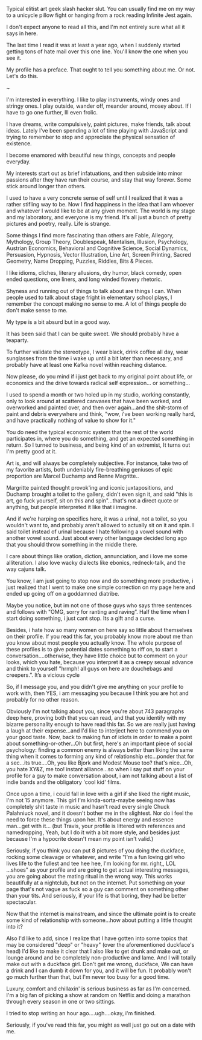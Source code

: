 Typical elitist art geek slash hacker slut.
You can usually find me on my way to a unicycle pillow fight or hanging from a rock reading Infinite Jest again.

I don't expect anyone to read all this, and I'm not entirely sure what all it says in here.

The last time I read it was at least a year ago, when I suddenly started getting tons of hate mail over this one line. You'll know the one when you see it.

My profile has a preface. That ought to tell you something about me. Or not. Let's do this.

~

I'm interested in everything. I like to play instruments, windy ones and stringy ones. I play outside, wander off, meander around, mosey about. If I have to go one further, Ill even frolic.

I have dreams, write compulsively, paint pictures, make friends, talk about ideas. Lately I’ve been spending a lot of time playing with JavaScript and trying to remember to stop and appreciate the physical sensation of existence.

I become enamored with beautiful new things, concepts and people everyday.

My interests start out as brief infatuations, and then subside into minor passions after they have run their course, and stay that way forever. Some stick around longer than others.

I used to have a very concrete sense of self until I realized that it was a rather stifling way to be. Now I find happiness in the idea that I am whoever and whatever I would like to be at any given moment. The world is my stage and my laboratory, and everyone is my friend. It's all just a bunch of pretty pictures and poetry, really. Life is strange.

Some things I find more fascinating than others are Fable, Allegory, Mythology, Group Theory, Doublespeak, Mentalism, Illusion, Psychology, Austrian Economics, Behavioral and Cognitive Science, Social Dynamics, Persuasion, Hypnosis, Vector Illustration, Line Art, Screen Printing, Sacred Geometry, Name Dropping, Puzzles, Riddles, Bits & Pieces.

I like idioms, cliches, literary allusions, dry humor, black comedy, open ended questions, one liners, and long winded flowery rhetoric.

Shyness and running out of things to talk about are things I can. When people used to talk about stage fright in elementary school plays, I remember the concept making no sense to me. A lot of things people do don't make sense to me.

My type is a bit absurd but in a good way.

It has been said that I can be quite sweet.
We should probably have a teaparty.

To further validate the stereotype, I wear black, drink coffee all day, wear sunglasses from the time i wake up until a bit later than necessary, and probably have at least one Kafka novel within reaching distance.

Now please, do you mind if i just get back to my original point about life, or economics and the drive towards radical self expression... or something...

I used to spend a month or two holed up in my studio, working constantly, only to look around at scattered canvases that have been worked, and overworked and painted over, and then over again...and the shit-storm of paint and debris everywhere and think, "wow, i've been working really hard, and have practically nothing of value to show for it."

You do need the typical economic system that the rest of the world participates in, where you do something, and get an expected something in return. So I turned to business, and being kind of an extremist, It turns out I'm pretty good at it.

Art is, and will always be completely subjective. For instance, take two of my favorite artists, both undeniably fire-breathing geniuses of epic proportion are Marcel Duchamp and Renne Magritte..

Margritte painted thought provok'ing and iconic juxtapositions, and Duchamp brought a toilet to the gallery, didn't even sign it, and said "this is art, go fuck yourself, sit on this and spin"...that's not a direct quote or anything, but people interpreted it like that i imagine.

And if we're harping on specifics here, it was a urinal, not a toilet, so you wouldn't want to, and probably aren't allowed to actually sit on it and spin. I said toilet instead of urinal because I hate following a vowel sound with another vowel sound. Just about every other language decided long ago that you should throw something in the middle there.

I care about things like oration, diction, annunciation, and i love me some alliteration. I also love wacky dialects like ebonics, redneck-talk, and the way cajuns talk.

You know, I am just going to stop now and do something more productive, i just realized that I went to make one simple correction on my page here and ended up going off on a goddamned diatribe.

Maybe you notice, but im not one of those guys who says three sentences and follows with "OMG, sorry for ranting and raving”.
Half the time when I start doing something, i just cant stop. Its a gift and a curse.

Besides, i hate how so many women on here say so little about themselves on their profile. If you read this far, you probably know more about me than you know about most people you actually know. The whole purpose of these profiles is to give potential dates something to riff on, to start a conversation....otherwise, they have little choice but to comment on your looks, which you hate, because you interpret it as a creepy sexual advance and think to yourself "hrmph! all guys on here are douchebags and creepers.”. It’s a vicious cycle

So, if I message you, and you didn't give me anything on your profile to work with, then YES, i am messaging you because I think you are hot and probably for no other reason.

Obviously I'm not talking about you, since you're about 743 paragraphs deep here, proving both that you can read, and that you identify with my bizarre personality enough to have read this far. So we are really just having a laugh at their expense...and I'd like to interject here to commend you on your good taste. Now, back to making fun of idiots in order to make a point about something-or-other...Oh but first, here's an important piece of social psychology: finding a common enemy is always better than liking the same thing when it comes to forming any kind of relationship etc...ponder that for a sec...its true....Oh, you like Bjork and Modest Mouse too? that's nice...Oh, you hate XY&Z, me too! instant alliance...so when i say put stuff on your profile for a guy to make conversation about, i am not talking about a list of indie bands and the obligatory 'cool kid' films.

Once upon a time, i could fall in love with a girl if she liked the right music, I'm not 15 anymore. This girl I'm kinda-sorta-maybe seeing now has completely shit taste in music and hasn't read every single Chuck Palahniuck novel, and it doesn't bother me in the slightest. Nor do i feel the need to force these things upon her. It's about energy and essence man...get with it...
(but Travis, your profile is littered with references and namedropping, Yeah, but I do it with a bit more style, and besides just because I'm a hypocrite doesn't mean my point isn't valid.)

Seriously, if you think you can put 8 pictures of you doing the duckface, rocking some cleavage or whatever, and write "I'm a fun loving girl who lives life to the fullest and tee hee hee, I'm looking for mr. right,, LOL ...shoes" as your profile and are going to get actual interesting messages, you are going about the mating ritual in the wrong way. This works beautifully at a nightclub, but not on the internet. Put something on your page that's not vague as fuck so a guy can comment on something other than your tits. And seriously, if your life is that boring, they had be better spectacular.

Now that the internet is mainstream, and since the ultimate point is to create some kind of relationship with someone...how about putting a little thought into it?

Also I'd like to add, since I realize that I have gotten into some topics that may be considered "deep" or "heavy" (over the aforementioned duckface's head) I'd like to make it clear that I also like to get drunk and make out, or lounge around and be completely non-productive and lame. And I will totally make out with a duckface girl. Don't get me wrong, duckface, We can have a drink and I can dumb it down for you, and it will be fun. It probably won't go much further than that, but I'm never too busy for a good time.

Luxury, comfort and chillaxin' is serious business as far as I'm concerned. I'm a big fan of picking a show at random on Netflix and doing a marathon through every season in one or two sittings.

I tried to stop writing an hour ago….ugh….okay, i'm finished.

Seriously, if you've read this far, you might as well just go out on a date with me.
